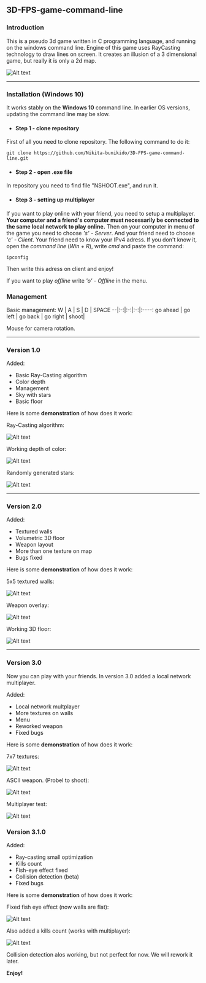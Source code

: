 ## 3D-FPS-game-command-line
### Introduction

This is a pseudo 3d game written in C programming language, and running on the windows command line.
Engine of this game uses RayCasting technology to draw lines on screen. It creates an illusion of a 3 dimensional game, but really
it is only a 2d map.

![Alt text](img/g2.gif "Optional title")

---

### Installation (Windows 10)

It works stably on the __Windows 10__ command line. In earlier OS versions, updating the command line may be slow.

- #### Step 1 - clone repository
First of all you need to clone repository. The following command to do it:

    git clone https://github.com/Nikita-bunikido/3D-FPS-game-command-line.git

- #### Step 2 - open .exe file
In repository you need to find file "NSHOOT.exe",  and run it.

- #### Step 3 - setting up multiplayer
If you want to play online with your friend, you need to setup a multiplayer.
**Your computer and a friend's computer must necessarily be connected to the same local network to play online.** 
Then on your computer in menu of the game you need to choose _'s' - Server_. And your friend need to choose _'c' - Client_. Your friend need to know your IPv4 adress. If you don't know it, open the _command line_ (_Win_ + _R_), write _cmd_ and paste the command:

    ipconfig

Then write this adress on client and enjoy!

If you want to play _offline_ write _'o' - Offline_ in the menu.


### Management

Basic management:
W | A | S | D | SPACE
--|:-:|:-:|:-:|:----:
go ahead | go left | go back | go right | shoot|

Mouse for camera rotation.

---

### Version 1.0

Added:

- Basic Ray-Casting algorithm
- Color depth
- Management
- Sky with stars
- Basic floor

Here is some **demonstration** of how does it work:

Ray-Casting algorithm:

![Alt text](img/1.png "Optional title")

Working depth of color:

![Alt text](img/2.png "Optional title")

Randomly generated stars:

![Alt text](img/3.png "Optional title")

---

### Version 2.0

Added:

- Textured walls
- Volumetric 3D floor
- Weapon layout
- More than one texture on map
- Bugs fixed

Here is some **demonstration** of how does it work:

5x5 textured walls:

![Alt text](img/7.png "Optional title")

Weapon overlay:

![Alt text](img/6.png "Optional title")

Working 3D floor:

![Alt text](img/5.png "Optional title")

---





### Version 3.0

Now you can play with your friends. In version 3.0 added a local network multiplayer.

Added:
- Local network multplayer
- More textures on walls
- Menu
- Reworked weapon
- Fixed bugs

Here is some **demonstration** of how does it work:

7x7 textures:

![Alt text](img/8.png "Optional title")

ASCII weapon. (Probel to shoot):

![Alt text](img/9.png "Optional title")

Multiplayer test:

![Alt text](img/10.png "Optional title")


### Version 3.1.0

Added:
- Ray-casting small optimization
- Kills count
- Fish-eye effect fixed
- Collision detection (beta)
- Fixed bugs

Here is some **demonstration** of how does it work:

Fixed fish eye effect (now walls are flat):

![Alt text](img/11.png "Optional title")

Also added a kills count (works with multiplayer):

![Alt text](img/12.png "Optional title")

Collision detection alos working, but not perfect for now. We will rework it later.

**Enjoy!**
